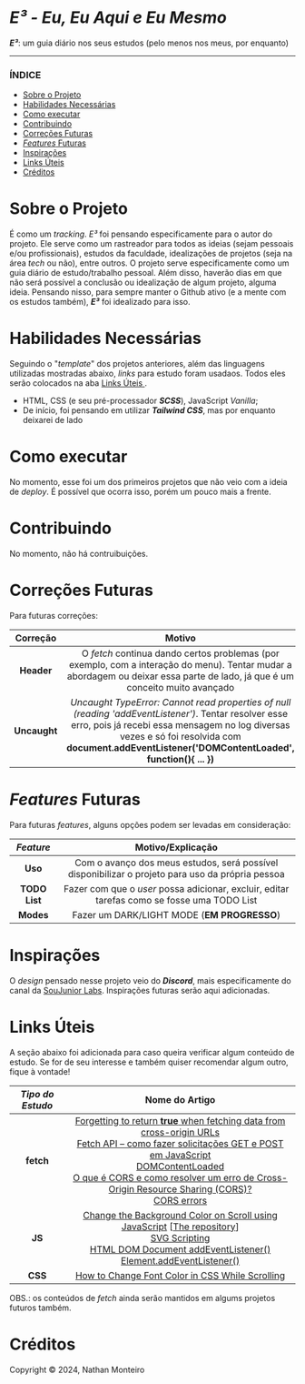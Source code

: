 # *E³ - Eu, Eu Aqui e Eu Mesmo*
***E³***: um guia diário nos seus estudos (pelo menos nos meus, por enquanto)

---

### ÍNDICE

* [Sobre o Projeto](#about)
* [Habilidades Necessárias](#abilities)
* [Como executar](#execute)
* [Contribuindo](#contribuition)
* [Correções Futuras](#fut-corr)
* [*Features* Futuras](#fut-feats)
* [Inspirações](#inspirations)
* [Links Úteis](#links)
* [Créditos](#credits)


<h1 id="about">Sobre o Projeto</h1>

É como um *tracking*. <em>E³</em> foi pensando especificamente para o autor do projeto. Ele serve como um rastreador para todos as ideias (sejam pessoais e/ou profissionais), estudos da faculdade, idealizações de projetos (seja na área *tech* ou não), entre outros. O projeto serve especificamente como um guia diário de estudo/trabalho pessoal. Além disso, haverão dias em que não será possível a conclusão ou idealização de algum projeto, alguma ideia. Pensando nisso, para sempre manter o Github ativo (e a mente com os estudos também), ***E³*** foi idealizado para isso.


<h1 id="abilities"> Habilidades Necessárias </h1>

Seguindo o "*template*" dos projetos anteriores, além das linguagens utilizadas mostradas abaixo, *links* para estudo foram usadaos. Todos eles serão colocados na aba <a href="#links"> Links Úteis </a>.

- HTML, CSS (e seu pré-processador ***SCSS***), JavaScript *Vanilla*;
- De início, foi pensando em utilizar ***Tailwind CSS***, mas por enquanto deixarei de lado


<h1 id="execute"> Como executar </h1>

No momento, esse foi um dos primeiros projetos que não veio com a ideia de *deploy*. É possível que ocorra isso, porém um pouco mais a frente.


<h1 id="contribuition"> Contribuindo </h1>

No momento, não há contruibuições.


<h1 id="fut-corr"> Correções Futuras </h1>

Para futuras correções:

Correção | Motivo
:---------: | :------:
**Header** | O *fetch* continua dando certos problemas (por exemplo, com a interação do menu). Tentar mudar a abordagem ou deixar essa parte de lado, já que é um conceito muito avançado
**Uncaught** | *Uncaught TypeError: Cannot read properties of null (reading 'addEventListener')*. Tentar resolver esse erro, pois já recebi essa mensagem no log diversas vezes e só foi resolvida com **document.addEventListener('DOMContentLoaded', function(){ ... })**


<h1 id="fut-feats"> <em>Features</em> Futuras </h1>

Para futuras <em>features</em>, alguns opções podem ser levadas em consideração:

*Feature* | Motivo/Explicação
:---------: | :------:
**Uso** | Com o avanço dos meus estudos, será possível disponibilizar o projeto para uso da própria pessoa
**TODO List** | Fazer com que o *user* possa adicionar, excluir, editar tarefas como se fosse uma TODO List
**Modes** | Fazer um DARK/LIGHT MODE (**EM PROGRESSO**)


<h1 id="inspirations"> Inspirações </h1>

O *design* pensado nesse projeto veio do ***Discord***, mais especificamente do canal da <a href="https://www.soujunior.tech/">SouJunior Labs</a>. Inspirações futuras serão aqui adicionadas.


<h1 id="links"> Links Úteis </h1>


A seção abaixo foi adicionada para caso queira verificar algum conteúdo de estudo. Se for de seu interesse e também quiser recomendar algum outro, fique à vontade!

*Tipo do Estudo* | Nome do Artigo
:---------: | :------:
**fetch** | <a href="https://bobbyhadz.com/blog/a-listener-indicated-asynchronous-response-by-returning-true">Forgetting to return <strong>true</strong> when fetching data from cross-origin URLs</a> <br> <a href="https://www.freecodecamp.org/portuguese/news/fetch-api-como-fazer-solicitacoes-get-e-post-em-javascript/">Fetch API – como fazer solicitações GET e POST em JavaScript</a> <br> <a href="https://developer.mozilla.org/pt-BR/docs/Web/API/Document/DOMContentLoaded_event">DOMContentLoaded</a> <br> <a href="https://www.alura.com.br/artigos/como-resolver-erro-de-cross-origin-resource-sharing"> O que é CORS e como resolver um erro de Cross-Origin Resource Sharing (CORS)?</a> <br> <a href="https://developer.mozilla.org/en-US/docs/Web/HTTP/CORS/Errors">CORS errors</a>
**JS** | <a href="https://bobbyhadz.com/blog/change-background-color-on-scroll-using-javascript">Change the Background Color on Scroll using JavaScript</a> [<a href="https://github.com/bobbyhadz/change-background-color-on-scroll-using-javascript">The repository</a>] <br> <a href="https://www.w3schools.com/graphics/svg_scripting.asp">SVG Scripting</a> <br> <a href="https://www.w3schools.com/jsref/met_document_addeventlistener.asp">HTML DOM Document addEventListener()</a> <br> <a href="https://developer.mozilla.org/pt-BR/docs/Web/API/EventTarget/addEventListener">Element.addEventListener()</a>
**CSS** | <a href="https://medium.com/@themaheshvaishnav/how-to-change-font-color-in-css-while-scrolling-9066d24b787c">How to Change Font Color in CSS While Scrolling</a>

OBS.: os conteúdos de *fetch* ainda serão mantidos em algums projetos futuros também.

<h1 id="credits"> Créditos </h1>

Copyright © 2024, Nathan Monteiro
